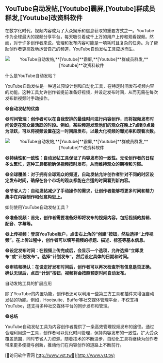 ## **YouTube自动发帖,**[Youtube]**霸屏,**[Youtube]**群成员群发,**[Youtube]**改资料软件**

在数字化时代，视频内容成为了大众娱乐和信息获取的重要方式之一。YouTube作为全球最大的视频分享平台，每天吸引着成千上万的用户上传和观看视频。然而，对于许多创作者来说，管理和发布内容可能是一项耗时且复杂的任务。为了帮助创作者更高效地运营自己的频道，YouTube自动发帖工具应运而生。

 <center><img src="https://vst.tw/MP4/tuiguang/png/6.png" alt="YouTube自动发帖,**[Youtube]**霸屏,**[Youtube]**群成员群发,**[Youtube]**改资料软件"></center>

什么是YouTube自动发帖？

YouTube自动发帖是一种通过预设计划和自动化工具，在特定时间发布视频内容的功能。这种工具允许创作者提前准备好视频，并设定发布时间，从而无需在每次发布新视频时手动操作。

**😄自动发帖的优势**

**😄时间管理：创作者可以在自我安排的最佳时间进行内容创作，而将视频发布时间设定在观众最活跃的时段。例如，某些频道发现他们的观众在晚上7点到9点最为活跃，可以将视频设置在这一时间段发布，以最大化视频的曝光率和观看次数。**

 <center><img src="https://vst.tw/MP4/tuiguang/png/0.png" alt="YouTube自动发帖,**[Youtube]**霸屏,**[Youtube]**群成员群发,**[Youtube]**改资料软件"></center>

**😄持续性和一致性：自动发帖工具保证了内容发布的一致性。无论创作者的日程多么繁忙，这种工具都能确保视频按时发布，从而维持观众的期待和习惯。**

**😄全球覆盖：对于拥有全球观众的频道，自动发帖允许创作者针对不同的时区设定发布时间，确保在各个市场的观众都能在合适的时间看到新内容。**

**😄节省人力：自动发帖减少了手动操作的需求，让创作者能够将更多时间和精力集中在内容制作和创意构思上。**

如何使用YouTube自动发帖工具？

**😄准备视频：首先，创作者需要准备好即将发布的视频内容，包括视频的剪辑、配音、字幕等。**

**😄上传视频：登录YouTube账户，点击右上角的“创建”按钮，然后选择“上传视频”。在上传过程中，创作者可以填写视频的标题、描述、标签等基本信息。**

**😄设定发布时间：在视频上传完成后，会显示一个选项，允许选择“立即发布”或“计划发布”。选择“计划发布”，然后设定具体的日期和时间。**

**😄审核和确认：在设定好发布时间后，创作者可以再次检查所有信息是否正确。确认无误后，点击“计划”按钮，视频将会按照预定时间自动发布。**

自动发帖工具的扩展应用

除了YouTube的内置功能，创作者还可以利用一些第三方工具和插件来增强自动发帖的功能。例如，Hootsuite、Buffer等社交媒体管理平台，不仅支持YouTube，还支持多种社交媒体平台的同步发布和管理。

**😄总结**

YouTube自动发帖工具为内容创作者提供了一条高效管理视频发布的途径。通过合理利用这一工具，创作者可以优化时间管理，保持内容发布的一致性，扩大受众覆盖范围，同时节省人力资源。随着技术的不断进步，自动化工具将继续为创作者带来更多便捷与创新，推动他们在内容创作的道路上不断前行。


[👻访问软件官网 http://www.vst.tw👻](http://www.vst.tw)
